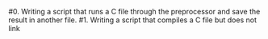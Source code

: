 #0. Writing a script that runs a C file through the preprocessor and save the result in another file.
#1. Writing a script that compiles a C file but does not link